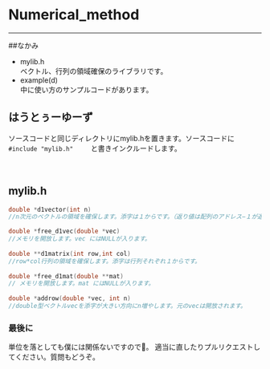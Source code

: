 # Numerical_method
---
##なかみ
- mylib.h  
	ベクトル、行列の領域確保のライブラリです。
- example(d)  
	中に使い方のサンプルコードがあります。  

## はうとぅーゆーず
ソースコードと同じディレクトリにmylib.hを置きます。ソースコードに　　
`#include "mylib.h" `　　と書きインクルードします。

　　
## mylib.h

```c
double *d1vector(int n)
//n次元のベクトルの領域を確保します。添字は１からです。（返り値は配列のアドレス−１が返ります。）

double *free_d1vec(double *vec)　
//メモリを開放します。vec にはNULLが入ります。
    
double **d1matrix(int row,int col)　
//row*col行列の領域を確保します。添字は行列それぞれ１からです。
    
double *free_d1mat(double **mat)　
// メモリを開放します。mat にはNULLが入ります。
    
double *addrow(double *vec, int n)　
//double型ベクトルvecを添字が大きい方向にn増やします。元のvecは開放されます。
```

### 最後に
単位を落としても僕には関係ないですので👋。
適当に直したりプルリクエストしてください。質問もどうぞ。





